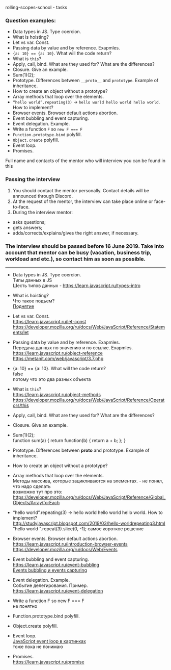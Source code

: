 rolling-scopes-school - tasks

### Question examples:
   * Data types in JS. Type coercion.
   * What is hoisting?
   * Let vs var. Const.
   * Passing data by value and by reference. Exapmles.
   * `{a: 10} == {a: 10}`. What will the code return?
   * What is `this`?
   * Apply, call, bind. What are they used for? What are the differences?
   * Closure. Give an example.
   * Sum(1)(2);
   * Prototype. Differences between `__proto__` and `prototype`. Example of inheritance.
   * How to create an object without a prototype?
   * Array methods that loop over the elements.
   * `“hello world”.repeating(3)` -> `hello world hello world hello world`. How to implement?
   * Browser events. Browser default actions abortion.
   * Event bubbling and event capturing.
   * Event delegation. Example.
   * Write a function `F` so `new F === F`
   * `Function.prototype.bind` polyfill.
   * `Object.create` polyfill.
   * Event loop.
   * Promises.

Full name and contacts of the mentor who will interview you can be found in this 

### Passing the interview
1. You should contact the mentor personally. Contact details will be announced through Discord.
2. At the request of the mentor, the interview can take place online or face-to-face.
3. During the interview mentor:
  - asks questions;
  - gets answers;
  - adds/corrects/explains/gives the right answer, if necessary.

### The interview should be passed before 16 June 2019. Take into account that mentor can be busy (vacation, business trip, workload and etc.), so contact him as soon as possible.

---

   * Data types in JS. Type coercion. <br>
   Типы данных в JS <br>
   Шесть типов данных - https://learn.javascript.ru/types-intro
   
   * What is hoisting? <br>
   Что такое подъем? <br>
   [Поднятие](https://developer.mozilla.org/ru/docs/%D0%A1%D0%BB%D0%BE%D0%B2%D0%B0%D1%80%D1%8C/%D0%9F%D0%BE%D0%B4%D0%BD%D1%8F%D1%82%D0%B8%D0%B5)

* Let vs var. Const.<br>
https://learn.javascript.ru/let-const <br>
https://developer.mozilla.org/ru/docs/Web/JavaScript/Reference/Statements/let

* Passing data by value and by reference. Exapmles. <br>
Передача данных по значению и по ссылке. Exapmles. <br>
https://learn.javascript.ru/object-reference <br>
https://metanit.com/web/javascript/3.7.php

* {a: 10} == {a: 10}. What will the code return? <br>
false <br>
потому что это два разных объекта

* What is `this`? <br>
https://learn.javascript.ru/object-methods <br>
https://developer.mozilla.org/ru/docs/Web/JavaScript/Reference/Operators/this

* Apply, call, bind. What are they used for? What are the differences?

* Closure. Give an example.

* Sum(1)(2); <br>
function sum(a) {
  return function(b) {
    return a + b;
  };
}

* Prototype. Differences between __proto__ and prototype. Example of inheritance.

* How to create an object without a prototype?

* Array methods that loop over the elements. <br>
Методы массива, которые зацикливаются на элементах. - не понял, что надо сделать <br>
возможно тут про это: https://developer.mozilla.org/ru/docs/Web/JavaScript/Reference/Global_Objects/Array/forEach

* “hello world”.repeating(3) -> hello world hello world hello world. How to implement? <br>
http://studyjavascript.blogspot.com/2019/03/hello-worldrepeating3.html <br>
"hello world ".repeat(3).slice(0, -1); самое короткое решение

* Browser events. Browser default actions abortion. <br>
https://learn.javascript.ru/introduction-browser-events <br>
https://developer.mozilla.org/ru/docs/Web/Events

* Event bubbling and event capturing.<br>
https://learn.javascript.ru/event-bubbling <br>
[Events bubbling и events capturing](https://habr.com/ru/post/126471/)

* Event delegation. Example. <br>
Событие делегирования. Пример. <br>
https://learn.javascript.ru/event-delegation

* Write a function F so new F === F <br>
не понятно

* Function.prototype.bind polyfill.

* Object.create polyfill.

* Event loop. <br>
[JavaScript event loop в картинках](https://medium.com/@pavelbely/javascript-event-loop-%D0%B2-%D0%BA%D0%B0%D1%80%D1%82%D0%B8%D0%BD%D0%BA%D0%B0%D1%85-%D1%87%D0%B0%D1%81%D1%82%D1%8C-1-a19e4d99f242) <br>
тоже пока не понимаю

* Promises. <br>
https://learn.javascript.ru/promise
